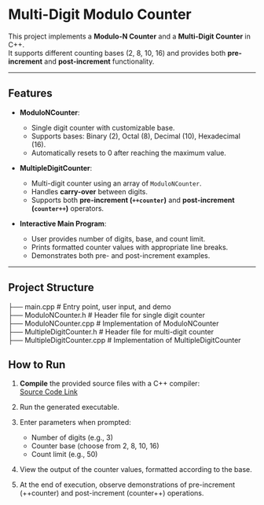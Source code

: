 # Multi-Digit Modulo Counter

This project implements a **Modulo-N Counter** and a **Multi-Digit Counter** in C++.  
It supports different counting bases (2, 8, 10, 16) and provides both **pre-increment** and **post-increment** functionality.

---

## Features
- **ModuloNCounter**:  
  - Single digit counter with customizable base.  
  - Supports bases: Binary (2), Octal (8), Decimal (10), Hexadecimal (16).  
  - Automatically resets to 0 after reaching the maximum value.  

- **MultipleDigitCounter**:  
  - Multi-digit counter using an array of `ModuloNCounter`.  
  - Handles **carry-over** between digits.  
  - Supports both **pre-increment (`++counter`)** and **post-increment (`counter++`)** operators.  

- **Interactive Main Program**:  
  - User provides number of digits, base, and count limit.  
  - Prints formatted counter values with appropriate line breaks.  
  - Demonstrates both pre- and post-increment examples.  

---

## Project Structure
├── main.cpp # Entry point, user input, and demo<br>
├── ModuloNCounter.h # Header file for single digit counter<br>
├── ModuloNCounter.cpp # Implementation of ModuloNCounter<br>
├── MultipleDigitCounter.h # Header file for multi-digit counter<br>
├── MultipleDigitCounter.cpp # Implementation of MultipleDigitCounter<br>

## How to Run

1. **Compile** the provided source files with a C++ compiler:  
   [Source Code Link](./)

2. Run the generated executable.

3. Enter parameters when prompted:
   - Number of digits (e.g., 3)
   - Counter base (choose from 2, 8, 10, 16)
   - Count limit (e.g., 50)

4. View the output of the counter values, formatted according to the base.

5. At the end of execution, observe demonstrations of pre-increment (++counter) and post-increment (counter++) operations.


